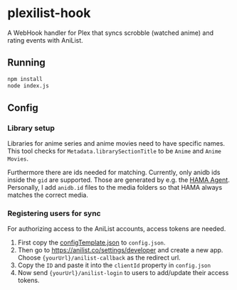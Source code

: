 # plexilist-hook

A WebHook handler for Plex that syncs scrobble (watched anime) and rating events with AniList.

## Running

```bash
npm install
node index.js
```

## Config

### Library setup

Libraries for anime series and anime movies need to have specific names. This tool checks for `Metadata.librarySectionTitle` to be `Anime` and `Anime Movies`.

Furthermore there are ids needed for matching. Currently, only anidb ids inside the `gid` are supported. Those are generated by e.g. the [HAMA Agent](https://github.com/ZeroQI/Hama.bundle). Personally, I add `anidb.id` files to the media folders so that HAMA always matches the correct media.

### Registering users for sync

For authorizing access to the AniList accounts, access tokens are needed.

1. First copy the [configTemplate.json](./configTemplate.json) to `config.json`.
2. Then go to https://anilist.co/settings/developer and create a new app. Choose `{yourUrl}/anilist-callback` as the redirect url.
3. Copy the `ID` and paste it into the `clientId` property in `config.json`
4. Now send `{yourUrl}/anilist-login` to users to add/update their access tokens.
